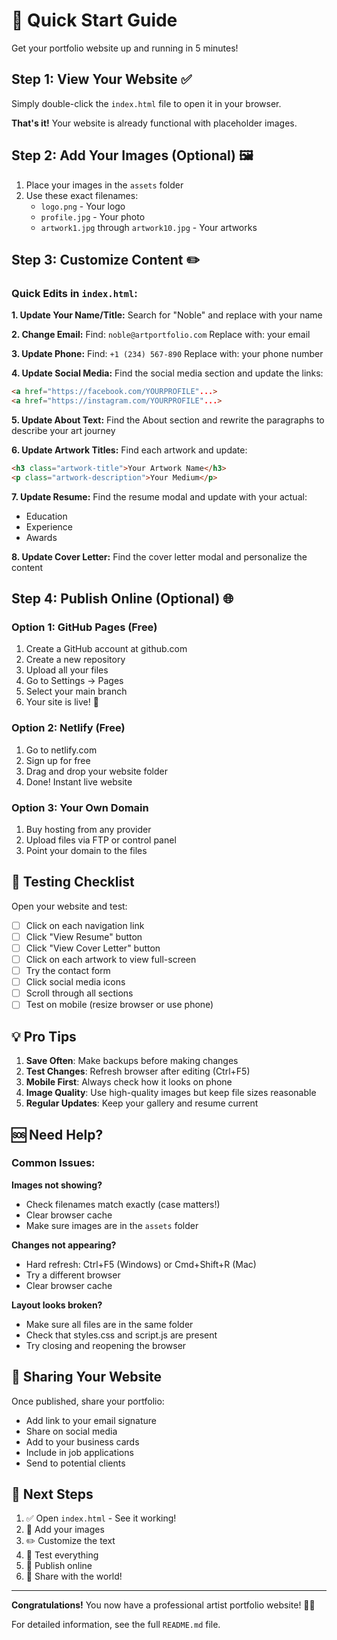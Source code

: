 # 🚀 Quick Start Guide

Get your portfolio website up and running in 5 minutes!

## Step 1: View Your Website ✅
Simply double-click the `index.html` file to open it in your browser.

**That's it!** Your website is already functional with placeholder images.

## Step 2: Add Your Images (Optional) 🖼️
1. Place your images in the `assets` folder
2. Use these exact filenames:
   - `logo.png` - Your logo
   - `profile.jpg` - Your photo
   - `artwork1.jpg` through `artwork10.jpg` - Your artworks

## Step 3: Customize Content ✏️

### Quick Edits in `index.html`:

**1. Update Your Name/Title:**
Search for "Noble" and replace with your name

**2. Change Email:**
Find: `noble@artportfolio.com`
Replace with: your email

**3. Update Phone:**
Find: `+1 (234) 567-890`
Replace with: your phone number

**4. Update Social Media:**
Find the social media section and update the links:
```html
<a href="https://facebook.com/YOURPROFILE"...>
<a href="https://instagram.com/YOURPROFILE"...>
```

**5. Update About Text:**
Find the About section and rewrite the paragraphs to describe your art journey

**6. Update Artwork Titles:**
Find each artwork and update:
```html
<h3 class="artwork-title">Your Artwork Name</h3>
<p class="artwork-description">Your Medium</p>
```

**7. Update Resume:**
Find the resume modal and update with your actual:
- Education
- Experience
- Awards

**8. Update Cover Letter:**
Find the cover letter modal and personalize the content

## Step 4: Publish Online (Optional) 🌐

### Option 1: GitHub Pages (Free)
1. Create a GitHub account at github.com
2. Create a new repository
3. Upload all your files
4. Go to Settings → Pages
5. Select your main branch
6. Your site is live! 🎉

### Option 2: Netlify (Free)
1. Go to netlify.com
2. Sign up for free
3. Drag and drop your website folder
4. Done! Instant live website

### Option 3: Your Own Domain
1. Buy hosting from any provider
2. Upload files via FTP or control panel
3. Point your domain to the files

## 🎨 Testing Checklist

Open your website and test:
- [ ] Click on each navigation link
- [ ] Click "View Resume" button
- [ ] Click "View Cover Letter" button
- [ ] Click on each artwork to view full-screen
- [ ] Try the contact form
- [ ] Click social media icons
- [ ] Scroll through all sections
- [ ] Test on mobile (resize browser or use phone)

## 💡 Pro Tips

1. **Save Often**: Make backups before making changes
2. **Test Changes**: Refresh browser after editing (Ctrl+F5)
3. **Mobile First**: Always check how it looks on phone
4. **Image Quality**: Use high-quality images but keep file sizes reasonable
5. **Regular Updates**: Keep your gallery and resume current

## 🆘 Need Help?

### Common Issues:

**Images not showing?**
- Check filenames match exactly (case matters!)
- Clear browser cache
- Make sure images are in the `assets` folder

**Changes not appearing?**
- Hard refresh: Ctrl+F5 (Windows) or Cmd+Shift+R (Mac)
- Try a different browser
- Clear browser cache

**Layout looks broken?**
- Make sure all files are in the same folder
- Check that styles.css and script.js are present
- Try closing and reopening the browser

## 📱 Sharing Your Website

Once published, share your portfolio:
- Add link to your email signature
- Share on social media
- Add to your business cards
- Include in job applications
- Send to potential clients

## 🎯 Next Steps

1. ✅ Open `index.html` - See it working!
2. 📸 Add your images
3. ✏️ Customize the text
4. 🧪 Test everything
5. 🚀 Publish online
6. 📢 Share with the world!

---

**Congratulations!** You now have a professional artist portfolio website! 🎨✨

For detailed information, see the full `README.md` file.


